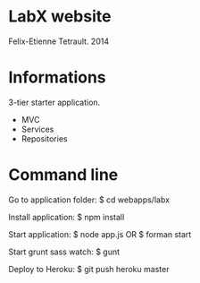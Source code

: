 LabX website
============

Felix-Etienne Tetrault.
2014


Informations
============

3-tier starter application.
- MVC
- Services
- Repositories


Command line
============

Go to application folder:
$ cd webapps/labx

Install application:
$ npm install

Start application:
$ node app.js
OR
$ forman start

Start grunt sass watch:
$ gunt

Deploy to Heroku:
$ git push heroku master
